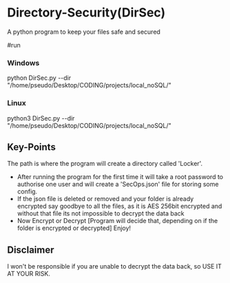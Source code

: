 # Directory-Security(DirSec)
A python program to keep your files safe and secured

#run
### Windows
python DirSec.py --dir "/home/pseudo/Desktop/CODING/projects/local_noSQL/"
### Linux
python3 DirSec.py --dir "/home/pseudo/Desktop/CODING/projects/local_noSQL/"
## Key-Points
The path is where the program will create a directory called 'Locker'.
* After running the program for the first time it will take a root password to authorise one user and will create a 'SecOps.json' file for storing some config.
* If the json file is deleted or removed and your folder is already encrypted say goodbye to all the files, as it is AES 256bit encrypted and without that file its not impossible to decrypt the data back
* Now Encrypt or Decrypt [Program will decide that, depending on if the folder is encrypted or decrypted] Enjoy!

## Disclaimer
I won't be responsible if you are unable to decrypt the data back, so USE IT AT YOUR RISK.
